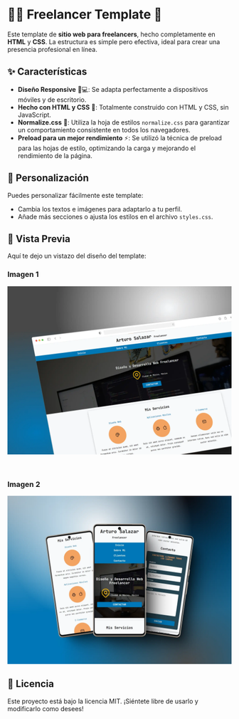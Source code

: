 
# 🧑‍💻 Freelancer Template 🌟

Este template de **sitio web para freelancers**, hecho completamente en **HTML** y **CSS**. La estructura es simple pero efectiva, ideal para crear una presencia profesional en línea.

## ✨ Características

- **Diseño Responsive** 📱💻: Se adapta perfectamente a dispositivos móviles y de escritorio.
- **Hecho con HTML y CSS** 🎨: Totalmente construido con HTML y CSS, sin JavaScript.
- **Normalize.css** 🧹: Utiliza la hoja de estilos `normalize.css` para garantizar un comportamiento consistente en todos los navegadores.
- **Preload para un mejor rendimiento** ⚡: Se utilizó la técnica de preload para las hojas de estilo, optimizando la carga y mejorando el rendimiento de la página.

## 🔧 Personalización

Puedes personalizar fácilmente este template:
- Cambia los textos e imágenes para adaptarlo a tu perfil.
- Añade más secciones o ajusta los estilos en el archivo `styles.css`.

## 📸 Vista Previa

Aquí te dejo un vistazo del diseño del template:

### Imagen 1
![Vista previa del template](./demo.webp)

<br>

### Imagen 2
![Vista previa del template](./demo2.webp)

## 🎉 Licencia

Este proyecto está bajo la licencia MIT. ¡Siéntete libre de usarlo y modificarlo como desees!
